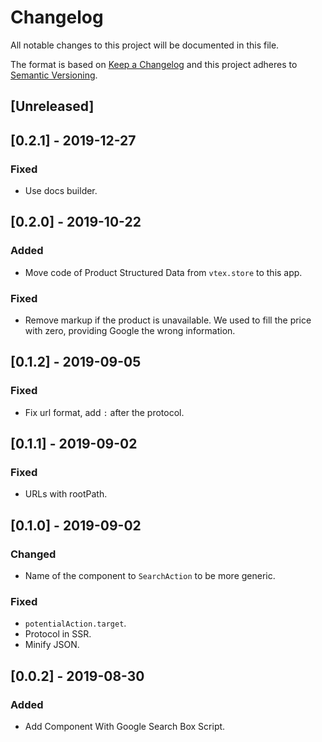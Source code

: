 # Changelog

All notable changes to this project will be documented in this file.

The format is based on [Keep a Changelog](http://keepachangelog.com/en/1.0.0/)
and this project adheres to [Semantic Versioning](http://semver.org/spec/v2.0.0.html).

## [Unreleased]

## [0.2.1] - 2019-12-27
### Fixed
- Use docs builder.

## [0.2.0] - 2019-10-22
### Added
- Move code of Product Structured Data from `vtex.store` to this app.

### Fixed
- Remove markup if the product is unavailable. We used to fill the price with zero, providing Google the wrong information.

## [0.1.2] - 2019-09-05
### Fixed
- Fix url format, add `:` after the protocol.

## [0.1.1] - 2019-09-02
### Fixed
- URLs with rootPath.

## [0.1.0] - 2019-09-02
### Changed
- Name of the component to `SearchAction` to be more generic.

### Fixed
- `potentialAction.target`.
- Protocol in SSR.
- Minify JSON.

## [0.0.2] - 2019-08-30
### Added
- Add Component With Google Search Box Script.
